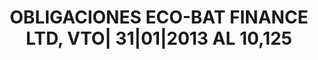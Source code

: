 ---
layout: asset
title: OBLIGACIONES ECO-BAT FINANCE LTD, VTO| 31|01|2013 AL 10,125
isin: XS0161743785
---